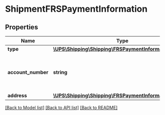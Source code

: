 # ShipmentFRSPaymentInformation

## Properties
Name | Type | Description | Notes
------------ | ------------- | ------------- | -------------
**type** | [**\UPS\Shipping\Shipping\FRSPaymentInformationType**](FRSPaymentInformationType.md) |  | 
**account_number** | **string** | The UPS account number.  If the Ground Freight Pricing indicator and FreightShipmentInformation/DensityEligibleIndicator is present in the request, this account number must be validated to check if it is Ground Freight Pricing Density Based Rating enabled. | 
**address** | [**\UPS\Shipping\Shipping\FRSPaymentInformationAddress**](FRSPaymentInformationAddress.md) |  | [optional] 

[[Back to Model list]](../../README.md#documentation-for-models) [[Back to API list]](../../README.md#documentation-for-api-endpoints) [[Back to README]](../../README.md)

